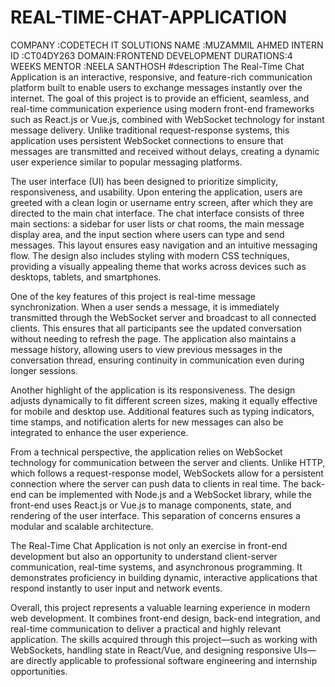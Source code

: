 # REAL-TIME-CHAT-APPLICATION
COMPANY :CODETECH IT SOLUTIONS
NAME :MUZAMMIL AHMED
INTERN ID :CT04DY263
DOMAIN:FRONTEND  DEVELOPMENT
DURATIONS:4 WEEKS
MENTOR :NEELA SANTHOSH
#description
The Real-Time Chat Application is an interactive, responsive, and feature-rich communication platform built to enable users to exchange messages instantly over the internet. The goal of this project is to provide an efficient, seamless, and real-time communication experience using modern front-end frameworks such as React.js or Vue.js, combined with WebSocket technology for instant message delivery. Unlike traditional request-response systems, this application uses persistent WebSocket connections to ensure that messages are transmitted and received without delays, creating a dynamic user experience similar to popular messaging platforms.

The user interface (UI) has been designed to prioritize simplicity, responsiveness, and usability. Upon entering the application, users are greeted with a clean login or username entry screen, after which they are directed to the main chat interface. The chat interface consists of three main sections: a sidebar for user lists or chat rooms, the main message display area, and the input section where users can type and send messages. This layout ensures easy navigation and an intuitive messaging flow. The design also includes styling with modern CSS techniques, providing a visually appealing theme that works across devices such as desktops, tablets, and smartphones.

One of the key features of this project is real-time message synchronization. When a user sends a message, it is immediately transmitted through the WebSocket server and broadcast to all connected clients. This ensures that all participants see the updated conversation without needing to refresh the page. The application also maintains a message history, allowing users to view previous messages in the conversation thread, ensuring continuity in communication even during longer sessions.

Another highlight of the application is its responsiveness. The design adjusts dynamically to fit different screen sizes, making it equally effective for mobile and desktop use. Additional features such as typing indicators, time stamps, and notification alerts for new messages can also be integrated to enhance the user experience.

From a technical perspective, the application relies on WebSocket technology for communication between the server and clients. Unlike HTTP, which follows a request-response model, WebSockets allow for a persistent connection where the server can push data to clients in real time. The back-end can be implemented with Node.js and a WebSocket library, while the front-end uses React.js or Vue.js to manage components, state, and rendering of the user interface. This separation of concerns ensures a modular and scalable architecture.

The Real-Time Chat Application is not only an exercise in front-end development but also an opportunity to understand client-server communication, real-time systems, and asynchronous programming. It demonstrates proficiency in building dynamic, interactive applications that respond instantly to user input and network events.

Overall, this project represents a valuable learning experience in modern web development. It combines front-end design, back-end integration, and real-time communication to deliver a practical and highly relevant application. The skills acquired through this project—such as working with WebSockets, handling state in React/Vue, and designing responsive UIs—are directly applicable to professional software engineering and internship opportunities.
